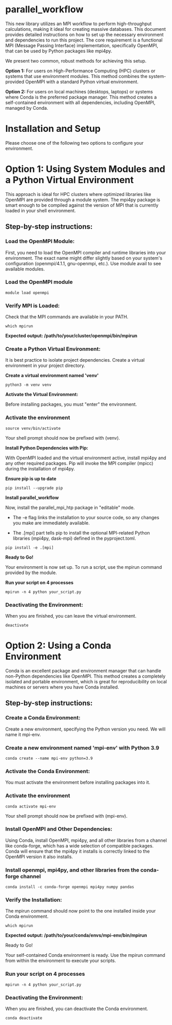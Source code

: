 # parallel_workflow
This new library utilizes an MPI workflow to perform high-throughput calculations, making it ideal for creating massive databases.
This document provides detailed instructions on how to set up the necessary environment and dependencies to run this project. The core requirement is a functional MPI (Message Passing Interface) implementation, specifically OpenMPI, that can be used by Python packages like mpi4py.

We present two common, robust methods for achieving this setup.

**Option 1:** For users on High-Performance Computing (HPC) clusters or systems that use environment modules. This method combines the system-provided OpenMPI with a standard Python virtual environment.

**Option 2:** For users on local machines (desktops, laptops) or systems where Conda is the preferred package manager. This method creates a self-contained environment with all dependencies, including OpenMPI, managed by Conda.

# Installation and Setup

Please choose one of the following two options to configure your environment.

# Option 1: Using System Modules and a Python Virtual Environment

This approach is ideal for HPC clusters where optimized libraries like OpenMPI are provided through a module system. The mpi4py package is smart enough to be compiled against the version of MPI that is currently loaded in your shell environment.

## Step-by-step instructions:

### Load the OpenMPI Module:
    
First, you need to load the OpenMPI compiler and runtime libraries into your environment. The exact name might differ slightly       based on your system's configuration (openmpi/4.1.1, gnu-openmpi, etc.). Use module avail to see available modules.

### Load the OpenMPI module

```
module load openmpi
```

### Verify MPI is Loaded:
    
Check that the MPI commands are available in your PATH.

```
which mpirun
```
    
**Expected output: /path/to/your/cluster/openmpi/bin/mpirun**

### Create a Python Virtual Environment:
    
It is best practice to isolate project dependencies. Create a virtual environment in your project directory.

**Create a virtual environment named 'venv'**

```
python3 -m venv venv
```

**Activate the Virtual Environment:**
    
Before installing packages, you must "enter" the environment.

### Activate the environment

```
source venv/bin/activate
```

Your shell prompt should now be prefixed with (venv).

**Install Python Dependencies with Pip:**
    
With OpenMPI loaded and the virtual environment active, install mpi4py and any other required packages. Pip will invoke the MPI      compiler (mpicc) during the installation of mpi4py.

**Ensure pip is up to date**

```
pip install --upgrade pip
```

**Install parallel_workflow**

Now, install the parallel_mpi_htp package in "editable" mode.

- The -e flag links the installation to your source code, so any changes you make are immediately available.

- The .[mpi] part tells pip to install the optional MPI-related Python libraries (mpi4py, dask-mpi) defined in the pyproject.toml.

```
pip install -e .[mpi]
```

**Ready to Go!**

Your environment is now set up. To run a script, use the mpirun command provided by the module.

**Run your script on 4 processes**

```
mpirun -n 4 python your_script.py
```

### Deactivating the Environment:

When you are finished, you can leave the virtual environment.

```
deactivate
```

# Option 2: Using a Conda Environment

Conda is an excellent package and environment manager that can handle non-Python dependencies like OpenMPI. This method creates a completely isolated and portable environment, which is great for reproducibility on local machines or servers where you have Conda installed.

## Step-by-step instructions:

### Create a Conda Environment:

Create a new environment, specifying the Python version you need. We will name it mpi-env.

### Create a new environment named 'mpi-env' with Python 3.9

```
conda create --name mpi-env python=3.9
```

### Activate the Conda Environment:

You must activate the environment before installing packages into it.

### Activate the environment

```
conda activate mpi-env
```

Your shell prompt should now be prefixed with (mpi-env).

### Install OpenMPI and Other Dependencies:
    
Using Conda, install OpenMPI, mpi4py, and all other libraries from a channel like conda-forge, which has a wide selection of        compatible packages. Conda will ensure that the mpi4py it installs is correctly linked to the OpenMPI version it also installs.

### Install openmpi, mpi4py, and other libraries from the conda-forge channel

```    
conda install -c conda-forge openmpi mpi4py numpy pandas
```

### Verify the Installation:
    
The mpirun command should now point to the one installed inside your Conda environment.

```
which mpirun
```

**Expected output: /path/to/your/conda/envs/mpi-env/bin/mpirun**

Ready to Go!

Your self-contained Conda environment is ready. Use the mpirun command from within the environment to execute your scripts.

### Run your script on 4 processes

```
mpirun -n 4 python your_script.py
```

### Deactivating the Environment:

When you are finished, you can deactivate the Conda environment.

```
conda deactivate
```
